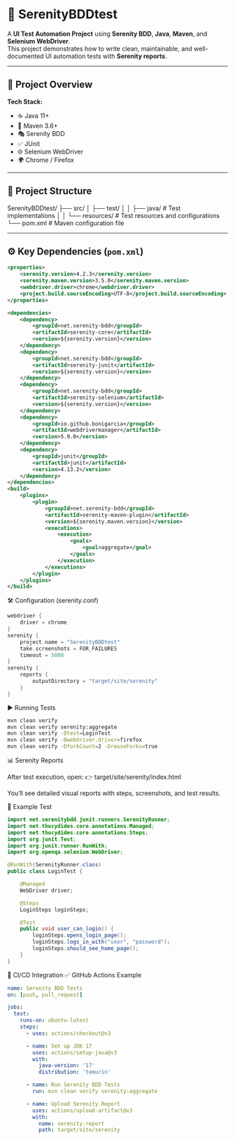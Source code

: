 # 🚀 SerenityBDDtest

A **UI Test Automation Project** using **Serenity BDD**, **Java**, **Maven**, and **Selenium WebDriver**.  
This project demonstrates how to write clean, maintainable, and well-documented UI automation tests with **Serenity reports**.

---

## 📂 Project Overview

**Tech Stack:**
- ☕ Java 11+
- 🧩 Maven 3.6+
- 🎭 Serenity BDD
- ✅ JUnit
- 🌐 Selenium WebDriver
- 🌍 Chrome / Firefox

---

## 📁 Project Structure  

SerenityBDDtest/
├── src/
│ ├── test/
│ │ ├── java/ # Test implementations
│ │ └── resources/ # Test resources and configurations
└── pom.xml # Maven configuration file


---

## ⚙️ Key Dependencies (`pom.xml`)

```xml
<properties>
    <serenity.version>4.2.3</serenity.version>
    <serenity.maven.version>3.5.0</serenity.maven.version>
    <webdriver.driver>chrome</webdriver.driver>
    <project.build.sourceEncoding>UTF-8</project.build.sourceEncoding>
</properties>

<dependencies>
    <dependency>
        <groupId>net.serenity-bdd</groupId>
        <artifactId>serenity-core</artifactId>
        <version>${serenity.version}</version>
    </dependency>
    <dependency>
        <groupId>net.serenity-bdd</groupId>
        <artifactId>serenity-junit</artifactId>
        <version>${serenity.version}</version>
    </dependency>
    <dependency>
        <groupId>net.serenity-bdd</groupId>
        <artifactId>serenity-selenium</artifactId>
        <version>${serenity.version}</version>
    </dependency>
    <dependency>
        <groupId>io.github.bonigarcia</groupId>
        <artifactId>webdrivermanager</artifactId>
        <version>5.9.0</version>
    </dependency>
    <dependency>
        <groupId>junit</groupId>
        <artifactId>junit</artifactId>
        <version>4.13.2</version>
    </dependency>
</dependencies>
<build>
    <plugins>
        <plugin>
            <groupId>net.serenity-bdd</groupId>
            <artifactId>serenity-maven-plugin</artifactId>
            <version>${serenity.maven.version}</version>
            <executions>
                <execution>
                    <goals>
                        <goal>aggregate</goal>
                    </goals>
                </execution>
            </executions>
        </plugin>
    </plugins>
</build>
```
🛠️ Configuration (serenity.conf)
```groovy   
webdriver {
    driver = chrome
}
serenity {
    project.name = "SerenityBDDtest"
    take.screenshots = FOR_FAILURES
    timeout = 5000
}
serenity {
    reports {
        outputDirectory = "target/site/serenity"
    }
}
``` 
▶️ Running Tests
```bash
mvn clean verify
mvn clean verify serenity:aggregate
mvn clean verify -Dtest=LoginTest
mvn clean verify -Dwebdriver.driver=firefox
mvn clean verify -DforkCount=2 -DreuseForks=true
```
📊 Serenity Reports

After test execution, open:
👉 target/site/serenity/index.html

You’ll see detailed visual reports with steps, screenshots, and test results.

📝 Example Test
```java
import net.serenitybdd.junit.runners.SerenityRunner;
import net.thucydides.core.annotations.Managed;
import net.thucydides.core.annotations.Steps;
import org.junit.Test;
import org.junit.runner.RunWith;
import org.openqa.selenium.WebDriver;

@RunWith(SerenityRunner.class)
public class LoginTest {

    @Managed
    WebDriver driver;

    @Steps
    LoginSteps loginSteps;

    @Test
    public void user_can_login() {
        loginSteps.opens_login_page();
        loginSteps.logs_in_with("user", "password");
        loginSteps.should_see_home_page();
    }
}
```
🔗 CI/CD Integration
✅ GitHub Actions Example
```yaml
name: Serenity BDD Tests
on: [push, pull_request]

jobs:
  test:
    runs-on: ubuntu-latest
    steps:
      - uses: actions/checkout@v3

      - name: Set up JDK 17
        uses: actions/setup-java@v3
        with:
          java-version: '17'
          distribution: 'temurin'

      - name: Run Serenity BDD Tests
        run: mvn clean verify serenity:aggregate

      - name: Upload Serenity Report
        uses: actions/upload-artifact@v3
        with:
          name: serenity-report
          path: target/site/serenity    
```